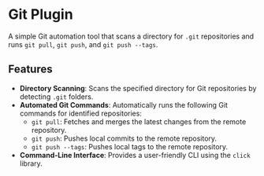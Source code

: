 # Git Plugin

A simple Git automation tool that scans a directory for `.git` repositories and runs `git pull`, `git push`, and `git push --tags`.

## Features

- **Directory Scanning**: Scans the specified directory for Git repositories by detecting `.git` folders.
- **Automated Git Commands**: Automatically runs the following Git commands for identified repositories:
  - `git pull`: Fetches and merges the latest changes from the remote repository.
  - `git push`: Pushes local commits to the remote repository.
  - `git push --tags`: Pushes local tags to the remote repository.
- **Command-Line Interface**: Provides a user-friendly CLI using the `click` library.

